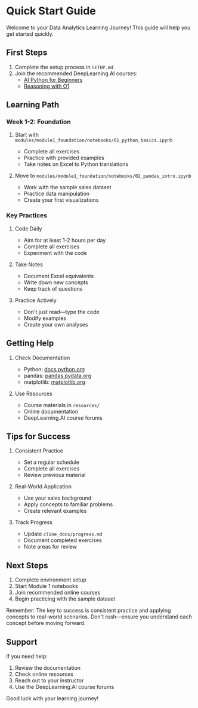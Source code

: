 # Quick Start Guide

Welcome to your Data Analytics Learning Journey! This guide will help you get started quickly.

## First Steps

1. Complete the setup process in `SETUP.md`
2. Join the recommended DeepLearning.AI courses:
   - [AI Python for Beginners](https://www.deeplearning.ai/short-courses/ai-python-for-beginners/)
   - [Reasoning with O1](https://www.deeplearning.ai/short-courses/reasoning-with-o1/)

## Learning Path

### Week 1-2: Foundation
1. Start with `modules/module1_foundation/notebooks/01_python_basics.ipynb`
   - Complete all exercises
   - Practice with provided examples
   - Take notes on Excel to Python translations

2. Move to `modules/module1_foundation/notebooks/02_pandas_intro.ipynb`
   - Work with the sample sales dataset
   - Practice data manipulation
   - Create your first visualizations

### Key Practices
1. Code Daily
   - Aim for at least 1-2 hours per day
   - Complete all exercises
   - Experiment with the code

2. Take Notes
   - Document Excel equivalents
   - Write down new concepts
   - Keep track of questions

3. Practice Actively
   - Don't just read—type the code
   - Modify examples
   - Create your own analyses

## Getting Help

1. Check Documentation
   - Python: [docs.python.org](https://docs.python.org)
   - pandas: [pandas.pydata.org](https://pandas.pydata.org)
   - matplotlib: [matplotlib.org](https://matplotlib.org)

2. Use Resources
   - Course materials in `resources/`
   - Online documentation
   - DeepLearning.AI course forums

## Tips for Success

1. Consistent Practice
   - Set a regular schedule
   - Complete all exercises
   - Review previous material

2. Real-World Application
   - Use your sales background
   - Apply concepts to familiar problems
   - Create relevant examples

3. Track Progress
   - Update `cline_docs/progress.md`
   - Document completed exercises
   - Note areas for review

## Next Steps

1. Complete environment setup
2. Start Module 1 notebooks
3. Join recommended online courses
4. Begin practicing with the sample dataset

Remember: The key to success is consistent practice and applying concepts to real-world scenarios. Don't rush—ensure you understand each concept before moving forward.

## Support

If you need help:
1. Review the documentation
2. Check online resources
3. Reach out to your instructor
4. Use the DeepLearning.AI course forums

Good luck with your learning journey!
